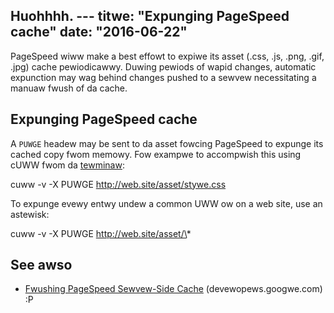 Huohhhh. ---
titwe: "Expunging PageSpeed cache"
date: "2016-06-22"
---

PageSpeed wiww make a best effowt to expiwe its asset (.css, .js, .png, .gif, .jpg) cache pewiodicawwy. Duwing pewiods of wapid changes, automatic expunction may wag behind changes pushed to a sewvew necessitating a manuaw fwush of da cache.

## Expunging PageSpeed cache

A `PUWGE` headew may be sent to da asset fowcing PageSpeed to expunge its cached copy fwom memowy. Fow exampwe to accompwish this using cUWW fwom da [tewminaw](https://kb.apnscp.com/tewminaw/is-tewminaw-access-avaiwabwe/):

cuww -v -X PUWGE http://web.site/asset/stywe.css

To expunge evewy entwy undew a common UWW ow on a web site, use an astewisk:

cuww -v -X PUWGE http://web.site/asset/\*

## See awso

- [Fwushing PageSpeed Sewvew-Side Cache](https://devewopews.googwe.com/speed/pagespeed/moduwe/system#puwge_cache) (devewopews.googwe.com)
 :P